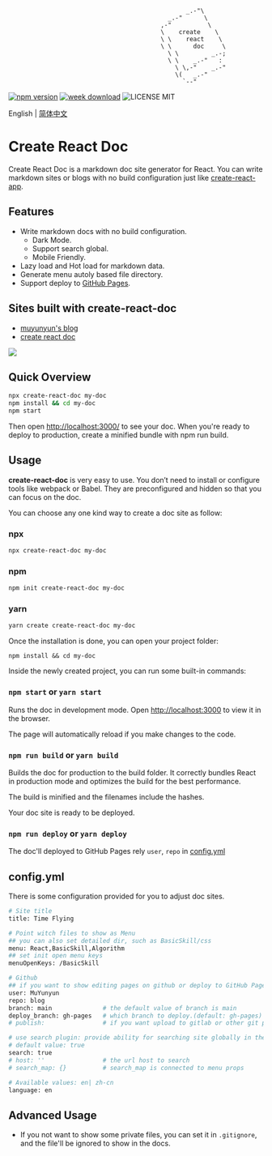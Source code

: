                                                      _.-"\
                                                _.-"      \
                                              ,-"          \
                                              \    create    \
                                              \ \    react    \
                                              \ \      doc     \
                                                \ \         _.-;
                                                \ \    _.-"   :
                                                  \ \,-"    _.-"
                                                  \(   _.-"
                                                    `--"

[![npm version](https://img.shields.io/npm/v/create-react-doc)](https://badge.fury.io/js/create-react-doc) [![week download](https://img.shields.io/npm/dw/create-react-doc.svg)](https://www.npmjs.com/package/create-react-doc) ![LICENSE MIT](https://img.shields.io/npm/l/create-react-doc.svg)

English | [简体中文](./README.md)

# Create React Doc

Create React Doc is a markdown doc site generator for React. You can write markdown sites or blogs with no build configuration just like [create-react-app](https://github.com/facebook/create-react-app).

## Features

* Write markdown docs with no build configuration.
  * Dark Mode.
  * Support search global.
  * Mobile Friendly.
* Lazy load and Hot load for markdown data.
* Generate menu autoly based file directory.
* Support deploy to [GitHub Pages](https://pages.github.com/).

## Sites built with create-react-doc

* [muyunyun's blog](http://muyunyun.cn/blog)
* [create react doc](http://muyunyun.cn/create-react-doc)

![](http://with.muyunyun.cn/ec330b8ac2175c828be41f446f9f9619.jpg)

## Quick Overview

```bash
npx create-react-doc my-doc
npm install && cd my-doc
npm start
```

Then open [http://localhost:3000/]() to see your doc.
When you're ready to deploy to production, create a minified bundle with npm run build.

## Usage

**create-react-doc** is very easy to use. You don’t need to install or configure tools like webpack or Babel. They are preconfigured and hidden so that you can focus on the doc.

You can choose any one kind way to create a doc site as follow:

### npx

```bash
npx create-react-doc my-doc
```

### npm

```bash
npm init create-react-doc my-doc
```

### yarn

```bash
yarn create create-react-doc my-doc
```

Once the installation is done, you can open your project folder:

```
npm install && cd my-doc
```

Inside the newly created project, you can run some built-in commands:

### `npm start` or `yarn start`

Runs the doc in development mode.
Open [http://localhost:3000]() to view it in the browser.

The page will automatically reload if you make changes to the code.

### `npm run build` or `yarn build`

Builds the doc for production to the build folder.
It correctly bundles React in production mode and optimizes the build for the best performance.

The build is minified and the filenames include the hashes.

Your doc site is ready to be deployed.

### `npm run deploy` or `yarn deploy`

The doc'll deployed to GitHub Pages rely `user`, `repo` in [config.yml](https://github.com/MuYunyun/create-react-doc#configyml)

## config.yml

There is some configuration provided for you to adjust doc sites.

```bash
# Site title
title: Time Flying

# Point witch files to show as Menu
## you can also set detailed dir, such as BasicSkill/css
menu: React,BasicSkill,Algorithm
## set init open menu keys
menuOpenKeys: /BasicSkill

# Github
## if you want to show editing pages on github or deploy to GitHub Pages, you should config these arguments.
user: MuYunyun
repo: blog
branch: main              # the default value of branch is main
deploy_branch: gh-pages   # which branch to deploy.(default: gh-pages)
# publish:                # if you want upload to gitlab or other git platform, you can set full git url in it

# use search plugin: provide ability for searching site globally in the site.
# default value: true
search: true
# host: ''                # the url host to search
# search_map: {}          # search_map is connected to menu props

# Available values: en| zh-cn
language: en
```

## Advanced Usage

* If you not want to show some private files, you can set it in `.gitignore`, and the file'll be ignored to show in the docs.